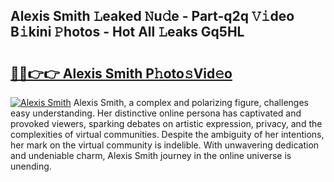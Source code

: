 ## Alexis Smith 𝙻eaked 𝙽u𝚍e - Part-q2q 𝚅𝚒deo B𝚒kini 𝙿hotos - Hot All 𝙻eaks Gq5HL

# <h2><a href="http://ld6s4a.urlbe.top/?page=Alexis+Smith">🔗🔗👉👉 Alexis Smith P𝚑oto𝚜Vid𝚎o</a></h2>

[![Alexis Smith](https://i.imgur.com/eBuTRDB.gif)](http://ld6s4a.urlbe.top/?page=Alexis+Smith)
Alexis Smith, a complex and polarizing figure, challenges easy understanding. Her distinctive online persona has captivated and provoked viewers, sparking debates on artistic expression, privacy, and the complexities of virtual communities. Despite the ambiguity of her intentions, her mark on the virtual community is indelible. With unwavering dedication and undeniable charm, Alexis Smith journey in the online universe is unending.
